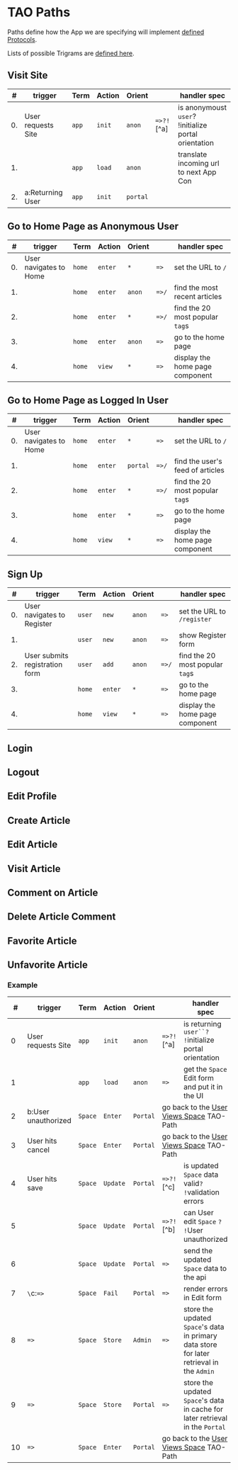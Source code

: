 # TAO Paths

Paths define how the App we are specifying will implement [defined Protocols](PROTOCOLS.md).

Lists of possible Trigrams are [defined here](TRIGRAMS.md).

## Visit Site

|#|trigger|Term|Action|Orient||handler spec|
|---|---|----|------|------|---|-----------|
|0.|User requests Site|`app`|`init`|`anon`|`=>?!`[^a]|is anonymoust `user`?<br/>!initialize portal orientation|
|1.||`app`|`load`|`anon`||translate incoming url to next App Con|
|2.|<a id="fn_a">a:</a>Returning User|`app`|`init`|`portal`|

## Go to Home Page as Anonymous User

|#|trigger|Term|Action|Orient||handler spec|
|---|---|----|------|------|---|-----------|
|0.|User navigates to Home|`home`|`enter`|`*`|`=>`|set the URL to `/`|
|1.||`home`|`enter`|`anon`|`=>/`|find the most recent articles|
|2.||`home`|`enter`|`*`|`=>/`|find the 20 most popular `tag`s|
|3.||`home`|`enter`|`anon`|`=>`|go to the home page|
|4.||`home`|`view`|`*`|`=>`|display the home page component|

## Go to Home Page as Logged In User

|#|trigger|Term|Action|Orient||handler spec|
|---|---|----|------|------|---|-----------|
|0.|User navigates to Home|`home`|`enter`|`*`|`=>`|set the URL to `/`|
|1.||`home`|`enter`|`portal`|`=>/`|find the user's feed of articles|
|2.||`home`|`enter`|`*`|`=>/`|find the 20 most popular `tag`s|
|3.||`home`|`enter`|`*`|`=>`|go to the home page|
|4.||`home`|`view`|`*`|`=>`|display the home page component|

## Sign Up

|#|trigger|Term|Action|Orient||handler spec|
|---|---|----|------|------|---|-----------|
|0.|User navigates to Register|`user`|`new`|`anon`|`=>`|set the URL to `/register`|
|1.||`user`|`new`|`anon`|`=>`|show Register form|
|2.|User submits registration form|`user`|`add`|`anon`|`=>/`|find the 20 most popular `tag`s|
|3.||`home`|`enter`|`*`|`=>`|go to the home page|
|4.||`home`|`view`|`*`|`=>`|display the home page component|

## Login

## Logout

## Edit Profile

## Create Article

## Edit Article

## Visit Article

## Comment on Article

## Delete Article Comment

## Favorite Article

## Unfavorite Article

### Example


|#|trigger|Term|Action|Orient||handler spec|
|---|---|----|------|------|---|-----------|
|0|User requests Site|`app`|`init`|`anon`|`=>?!`[^a]|is returning `user``?`<br/>`!`initialize portal orientation|
|1||`app`|`load`|`anon`|`=>`|get the `Space` Edit form and put it in the UI|
|2|<a id="fn_a">b:</a>User unauthorized|`Space`|`Enter`|`Portal`<td colspan="2">go back to the <a href="#use-case-user-views-space">User Views Space</a> TAO-Path</td>
|3|User hits cancel|`Space`|`Enter`|`Portal`<td colspan="2">go back to the <a href="#use-case-user-views-space">User Views Space</a> TAO-Path</td>
|4|User hits save|`Space`|`Update`|`Portal`|`=>?!`[^c]|is updated `Space` data valid`?`<br/>`!`validation errors|
|5||`Space`|`Update`|`Portal`|`=>?!`[^b]|can User edit `Space` `?`<br/>`!`User unauthorized|
|6||`Space`|`Update`|`Portal`|`=>`|send the updated `Space` data to the api|
|7|`\`<a id="fn_b">c:</a>`=>`|`Space`|`Fail`|`Portal`|`=>`|render errors in Edit form|
|8|`=>`|`Space`|`Store`|`Admin`|`=>`|store the updated `Space`'s data in primary data store for later retrieval in the `Admin`|
|9|`=>`|`Space`|`Store`|`Portal`|`=>`|store the updated `Space`'s data in cache for later retrieval in the `Portal`|
|10|`=>`|`Space`|`Enter`|`Portal`<td colspan="2">go back to the <a href="#use-case-user-views-space">User Views Space</a> TAO-Path</td>
